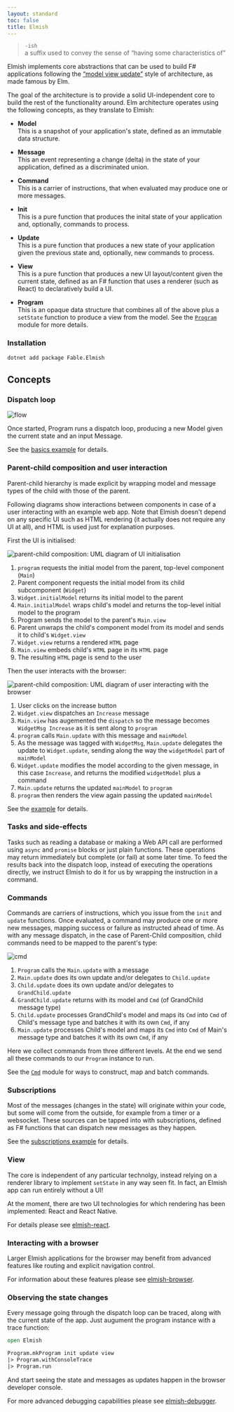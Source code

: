```yaml
---
layout: standard
toc: false
title: Elmish
---
```


>`-ish` <br />
>  a suffix used to convey the sense of “having some characteristics of”

Elmish implements core abstractions that can be used to build F# applications following the [“model view update”](https://guide.elm-lang.org/architecture/) style of architecture, as made famous by Elm.

The goal of the architecture is to provide a solid UI-independent core to build the rest of the functionality around.
Elm architecture operates using the following concepts, as they translate to Elmish:

* **Model** <br />
  This is a snapshot of your application's state, defined as an immutable data structure.

<div/> <!-- Add a small gap -->

* **Message** <br />
  This an event representing a change (delta) in the state of your application, defined as a discriminated union.

<div/> <!-- Add a small gap -->

* **Command** <br />
  This is a carrier of instructions, that when evaluated may produce one or more messages.

<div/> <!-- Add a small gap -->

* **Init** <br />
  This is a pure function that produces the inital state of your application and, optionally, commands to process.

<div/> <!-- Add a small gap -->

* **Update** <br />
  This is a pure function that produces a new state of your application given the previous state and, optionally, new commands to process.

<div/> <!-- Add a small gap -->

* **View** <br />
  This is a pure function that produces a new UI layout/content given the current state, defined as an F# function that uses a renderer (such as React) to declaratively build a UI.

<div/> <!-- Add a small gap -->

* **Program** <br />
  This is an opaque data structure that combines all of the above plus a `setState` function to produce a view from the model.
  See the [`Program`](program.html) module for more details.

### Installation

```sh
dotnet add package Fable.Elmish
```

Concepts
---------------


### Dispatch loop

![flow](static/img/flow.svg)

Once started, Program runs a dispatch loop, producing a new Model given the current state and an input Message.

See the [basics example](docs/basics.html) for details.



### Parent-child composition and user interaction

Parent-child hierarchy is made explicit by wrapping model and message types of the child with those of the parent.

Following diagrams show interactions between components in case of a user interacting with an example web app.
Note that Elmish doesn't depend on any specific UI such as HTML rendering (it actually does not require any UI at all), and HTML is used just for explanation purposes.

First the UI is initialised:

![parent-child composition: UML diagram of UI initialisation](static/img/parent-child-1-ui-init.svg)

1. `program` requests the initial model from the parent, top-level component (`Main`)
2. Parent component requests the initial model from its child subcomponent (`Widget`)
3. `Widget.initialModel` returns its initial model to the parent
4. `Main.initialModel` wraps child's model and returns the top-level initial model to the program
5. Program sends the model to the parent's `Main.view`
6. Parent unwraps the child's component model from its model and sends it to child's `Widget.view`
7. `Widget.view` returns a rendered `HTML` page
8. `Main.view` embeds child's `HTML` page in its `HTML` page
9. The resulting `HTML` page is send to the user

Then the user interacts with the browser:

![parent-child composition: UML diagram of user interacting with the browser](static/img/parent-child-2-user-interaction.svg)

1. User clicks on the increase button
2. `Widget.view` dispatches an `Increase` message
3. `Main.view` has augemented the `dispatch` so the message becomes `WidgetMsg Increase` as it is sent along to `program`
4. `program` calls `Main.update` with this message and `mainModel`
5. As the message was tagged with `WidgetMsg`, `Main.update` delegates the update to `Widget.update`, sending along the way the `widgetModel` part of `mainModel`
6. `Widget.update` modifies the model according to the given message, in this case `Increase`, and returns the modified `widgetModel` plus a command
7. `Main.update` returns the updated `mainModel` to `program`
8. `program` then renders the view again passing the updated `mainModel`

See the [example](docs/parent-child.html) for details.



### Tasks and side-effects

Tasks such as reading a database or making a Web API call are performed using `async` and `promise` blocks or just plain functions.
These operations may return immediately but complete (or fail) at some later time.
To feed the results back into the dispatch loop, instead of executing the operations directly, we instruct Elmish to do it for us by wrapping the instruction in a command.


### Commands

Commands are carriers of instructions, which you issue from the `init` and `update` functions.
Once evaluated, a command may produce one or more new messages, mapping success or failure as instructed ahead of time.
As with any message dispatch, in the case of Parent-Child composition, child commands need to be mapped to the parent's type:

![cmd](static/img/commands.svg)

1. `Program` calls the `Main.update` with a message
2. `Main.update` does its own update and/or delegates to `Child.update`
3. `Child.update` does its own update and/or delegates to `GrandChild.update`
4. `GrandChild.update` returns with its model and `Cmd` (of GrandChild message type)
5. `Child.update` processes GrandChild's model and maps its `Cmd` into `Cmd` of Child's message type and batches it with its own `Cmd`, if any
6. `Main.update` processes Child's model and maps its `Cmd` into `Cmd` of Main's message type and batches it with its own `Cmd`, if any

Here we collect commands from three different levels. At the end we send all these commands to our `Program` instance to run.

See the [`Cmd`](cmd.html) module for ways to construct, map and batch commands.


### Subscriptions

Most of the messages (changes in the state) will originate within your code, but some will come from the outside, for example from a timer or a websocket.
These sources can be tapped into with subscriptions, defined as F# functions that can dispatch new messages as they happen.

See the [subscriptions example](docs/subscription.html) for details.


### View

The core is independent of any particular technolgy, instead relying on a renderer library to implement `setState` in any way seen fit.
In fact, an Elmish app can run entirely without a UI!

At the moment, there are two UI technologies for which rendering has been implemented: React and React Native.

For details please see [elmish-react](https://elmish.github.io/react).


### Interacting with a browser

Larger Elmish applications for the browser may benefit from advanced features like routing and explicit navigation control.

For information about these features please see [elmish-browser](https://elmish.github.io/browser).


### Observing the state changes

Every message going through the dispatch loop can be traced, along with the current state of the app.
Just augument the program instance with a trace function:

```fs
open Elmish

Program.mkProgram init update view
|> Program.withConsoleTrace
|> Program.run
```

And start seeing the state and messages as updates happen in the browser developer console.

For more advanced debugging capabilities please see [elmish-debugger](https://elmish.github.io/debugger).
